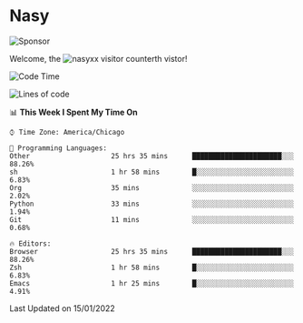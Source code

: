 # Nasy

<!--
<p align="center">
<img height="200" src="https://github-readme-stats.vercel.app/api?username=nasyxx&count_private=true&show_icons=true&theme=dracula&include_all_commits=true"/>
<img height="200" src="https://github-readme-stats.vercel.app/api/top-langs/?username=nasyxx&theme=dracula&hide=html,jupyter+notebook&count_private=true&show_icons=true"/>
</p>

  
----------------
-->

![Sponsor](https://img.shields.io/static/v1.svg?label=Sponsor&message=%E2%9D%A4&logo=GitHub&style=flat&color=pink)
 
Welcome, the ![nasyxx visitor counter](https://count.getloli.com/get/@nasyxx?theme=rule34)th vistor!
 
<!--START_SECTION:waka-->
![Code Time](http://img.shields.io/badge/Code%20Time-1%2C730%20hrs%2052%20mins-blue)

![Lines of code](https://img.shields.io/badge/From%20Hello%20World%20I%27ve%20Written-5%20Million%20lines%20of%20code-blue)

📊 **This Week I Spent My Time On** 

```text
⌚︎ Time Zone: America/Chicago

💬 Programming Languages: 
Other                    25 hrs 35 mins      ██████████████████████░░░   88.26% 
sh                       1 hr 58 mins        █░░░░░░░░░░░░░░░░░░░░░░░░   6.83% 
Org                      35 mins             ░░░░░░░░░░░░░░░░░░░░░░░░░   2.02% 
Python                   33 mins             ░░░░░░░░░░░░░░░░░░░░░░░░░   1.94% 
Git                      11 mins             ░░░░░░░░░░░░░░░░░░░░░░░░░   0.68%

🔥 Editors: 
Browser                  25 hrs 35 mins      ██████████████████████░░░   88.26% 
Zsh                      1 hr 58 mins        █░░░░░░░░░░░░░░░░░░░░░░░░   6.83% 
Emacs                    1 hr 25 mins        █░░░░░░░░░░░░░░░░░░░░░░░░   4.91%

```


 Last Updated on 15/01/2022
<!--END_SECTION:waka-->

<!-- ![visitors](https://visitor-badge.laobi.icu/badge?page_id=nasyxx.nasyxx) -->
